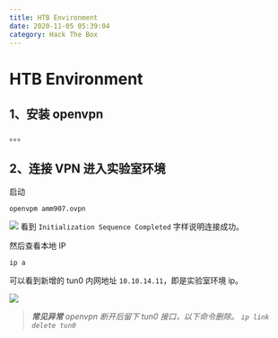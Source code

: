 ```yaml
---
title: HTB Environment
date: 2020-11-05 05:39:04
category: Hack The Box 
---
```

# HTB Environment

## 1、安装 openvpn 
。。。

## 2、连接 VPN 进入实验室环境

启动

```
openvpm amm907.ovpn
```

![](./1.png)
看到 `Initialization Sequence Completed` 字样说明连接成功。

然后查看本地 IP
```
ip a
``` 
可以看到新增的 tun0 内网地址 `10.10.14.11`，即是实验室环境 ip。

![](./2.png)

> ***常见异常***
> *openvpn 断开后留下 tun0 接口，以下命令删除。*
> *`ip link delete tun0`*